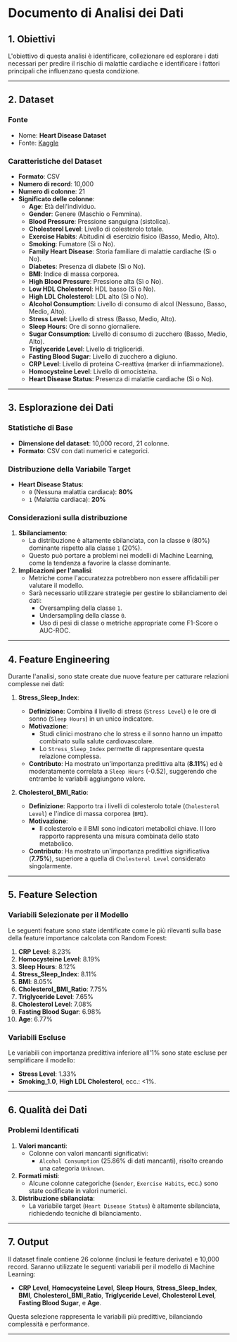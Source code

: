 # **Documento di Analisi dei Dati**

## **1. Obiettivi**
L'obiettivo di questa analisi è identificare, collezionare ed esplorare i dati necessari per predire il rischio di malattie cardiache e identificare i fattori principali che influenzano questa condizione.

---

## **2. Dataset**
### **Fonte**
- Nome: **Heart Disease Dataset**
- Fonte: [Kaggle](https://www.kaggle.com/datasets/oktayrdeki/heart-disease)

### **Caratteristiche del Dataset**
- **Formato**: CSV
- **Numero di record**: 10,000
- **Numero di colonne**: 21
- **Significato delle colonne**:
  - **Age**: Età dell'individuo.
  - **Gender**: Genere (Maschio o Femmina).
  - **Blood Pressure**: Pressione sanguigna (sistolica).
  - **Cholesterol Level**: Livello di colesterolo totale.
  - **Exercise Habits**: Abitudini di esercizio fisico (Basso, Medio, Alto).
  - **Smoking**: Fumatore (Sì o No).
  - **Family Heart Disease**: Storia familiare di malattie cardiache (Sì o No).
  - **Diabetes**: Presenza di diabete (Sì o No).
  - **BMI**: Indice di massa corporea.
  - **High Blood Pressure**: Pressione alta (Sì o No).
  - **Low HDL Cholesterol**: HDL basso (Sì o No).
  - **High LDL Cholesterol**: LDL alto (Sì o No).
  - **Alcohol Consumption**: Livello di consumo di alcol (Nessuno, Basso, Medio, Alto).
  - **Stress Level**: Livello di stress (Basso, Medio, Alto).
  - **Sleep Hours**: Ore di sonno giornaliere.
  - **Sugar Consumption**: Livello di consumo di zucchero (Basso, Medio, Alto).
  - **Triglyceride Level**: Livello di trigliceridi.
  - **Fasting Blood Sugar**: Livello di zucchero a digiuno.
  - **CRP Level**: Livello di proteina C-reattiva (marker di infiammazione).
  - **Homocysteine Level**: Livello di omocisteina.
  - **Heart Disease Status**: Presenza di malattie cardiache (Sì o No).

---

## **3. Esplorazione dei Dati**
### **Statistiche di Base**
- **Dimensione del dataset**: 10,000 record, 21 colonne.
- **Formato**: CSV con dati numerici e categorici.

### **Distribuzione della Variabile Target**
- **Heart Disease Status**:
  - `0` (Nessuna malattia cardiaca): **80%**
  - `1` (Malattia cardiaca): **20%**

### **Considerazioni sulla distribuzione**
1. **Sbilanciamento**:
   - La distribuzione è altamente sbilanciata, con la classe `0` (80%) dominante rispetto alla classe `1` (20%).
   - Questo può portare a problemi nei modelli di Machine Learning, come la tendenza a favorire la classe dominante.
2. **Implicazioni per l'analisi**:
   - Metriche come l'accuratezza potrebbero non essere affidabili per valutare il modello.
   - Sarà necessario utilizzare strategie per gestire lo sbilanciamento dei dati:
     - Oversampling della classe `1`.
     - Undersampling della classe `0`.
     - Uso di pesi di classe o metriche appropriate come F1-Score o AUC-ROC.

---

## **4. Feature Engineering**
Durante l'analisi, sono state create due nuove feature per catturare relazioni complesse nei dati:

1. **Stress_Sleep_Index**:
   - **Definizione**: Combina il livello di stress (`Stress Level`) e le ore di sonno (`Sleep Hours`) in un unico indicatore.
   - **Motivazione**:
     - Studi clinici mostrano che lo stress e il sonno hanno un impatto combinato sulla salute cardiovascolare.
     - Lo `Stress_Sleep_Index` permette di rappresentare questa relazione complessa.
   - **Contributo**: Ha mostrato un'importanza predittiva alta (**8.11%**) ed è moderatamente correlata a `Sleep Hours` (-0.52), suggerendo che entrambe le variabili aggiungono valore.

2. **Cholesterol_BMI_Ratio**:
   - **Definizione**: Rapporto tra i livelli di colesterolo totale (`Cholesterol Level`) e l'indice di massa corporea (`BMI`).
   - **Motivazione**:
     - Il colesterolo e il BMI sono indicatori metabolici chiave. Il loro rapporto rappresenta una misura combinata dello stato metabolico.
   - **Contributo**: Ha mostrato un'importanza predittiva significativa (**7.75%**), superiore a quella di `Cholesterol Level` considerato singolarmente.

---

## **5. Feature Selection**
### **Variabili Selezionate per il Modello**
Le seguenti feature sono state identificate come le più rilevanti sulla base della feature importance calcolata con Random Forest:

1. **CRP Level**: 8.23%
2. **Homocysteine Level**: 8.19%
3. **Sleep Hours**: 8.12%
4. **Stress_Sleep_Index**: 8.11%
5. **BMI**: 8.05%
6. **Cholesterol_BMI_Ratio**: 7.75%
7. **Triglyceride Level**: 7.65%
8. **Cholesterol Level**: 7.08%
9. **Fasting Blood Sugar**: 6.98%
10. **Age**: 6.77%

### **Variabili Escluse**
Le variabili con importanza predittiva inferiore all'1% sono state escluse per semplificare il modello:
- **Stress Level**: 1.33%
- **Smoking_1.0**, **High LDL Cholesterol**, ecc.: <1%.

---

## **6. Qualità dei Dati**
### **Problemi Identificati**
1. **Valori mancanti**:
   - Colonne con valori mancanti significativi:
     - `Alcohol Consumption` (25.86% di dati mancanti), risolto creando una categoria `Unknown`.
2. **Formati misti**:
   - Alcune colonne categoriche (`Gender`, `Exercise Habits`, ecc.) sono state codificate in valori numerici.
3. **Distribuzione sbilanciata**:
   - La variabile target (`Heart Disease Status`) è altamente sbilanciata, richiedendo tecniche di bilanciamento.

---

## **7. Output**
Il dataset finale contiene 26 colonne (inclusi le feature derivate) e 10,000 record. Saranno utilizzate le seguenti variabili per il modello di Machine Learning:
- **CRP Level**, **Homocysteine Level**, **Sleep Hours**, **Stress_Sleep_Index**, **BMI**, **Cholesterol_BMI_Ratio**, **Triglyceride Level**, **Cholesterol Level**, **Fasting Blood Sugar**, e **Age**.

Questa selezione rappresenta le variabili più predittive, bilanciando complessità e performance.

---
